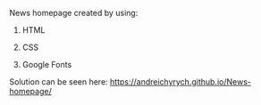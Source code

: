 News homepage created by using:

1. HTML

2. CSS

3. Google Fonts

Solution can be seen here:  https://andreichyrych.github.io/News-homepage/
